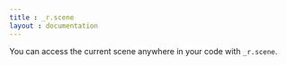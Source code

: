 ```yaml
---
title : _r.scene 
layout : documentation
---
```


You can access the current scene anywhere in your code with `_r.scene`.
